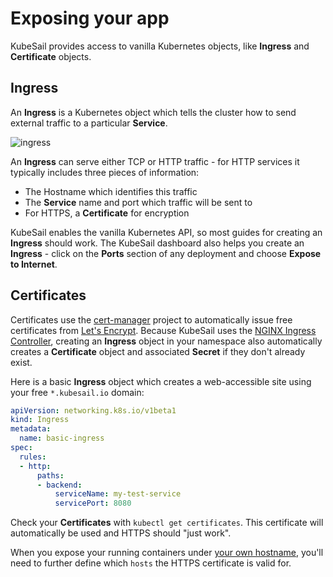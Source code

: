 # Exposing your app

KubeSail provides access to vanilla Kubernetes objects, like **Ingress** and **Certificate** objects.

## Ingress

An **Ingress** is a Kubernetes object which tells the cluster how to send external traffic to a particular **Service**.

![[ingress](https://kubesail.com/blog-images/blog-tls-1.png)](https://kubesail.com/blog-images/blog-tls-1.png)

An **Ingress** can serve either TCP or HTTP traffic - for HTTP services it typically includes three pieces of information:

- The Hostname which identifies this traffic
- The **Service** name and port which traffic will be sent to
- For HTTPS, a **Certificate** for encryption

KubeSail enables the vanilla Kubernetes API, so most guides for creating an **Ingress** should work. The KubeSail dashboard also helps you create an **Ingress** - click on the **Ports** section of any deployment and choose **Expose to Internet**.

## Certificates

Certificates use the [cert-manager](https://github.com/jetstack/cert-manager) project to automatically issue free certificates from [Let's Encrypt](https://letsencrypt.org/). Because KubeSail uses the [NGINX Ingress Controller](https://github.com/kubernetes/ingress-nginx), creating an **Ingress** object in your namespace also automatically creates a **Certificate** object and associated **Secret** if they don't already exist.

Here is a basic **Ingress** object which creates a web-accessible site using your free `*.kubesail.io` domain:

```yml
apiVersion: networking.k8s.io/v1beta1
kind: Ingress
metadata:
  name: basic-ingress
spec:
  rules:
  - http:
      paths:
      - backend:
          serviceName: my-test-service
          servicePort: 8080
```

Check your **Certificates** with `kubectl get certificates`. This certificate will automatically be used and HTTPS should "just work".

When you expose your running containers under [your own hostname](./domains.md), you'll need to further define which `hosts` the HTTPS certificate is valid for.
